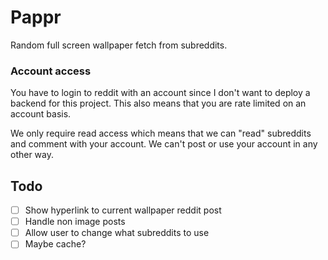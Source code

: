# Pappr

Random full screen wallpaper fetch from subreddits.

### Account access

You have to login to reddit with an account since I don't want to deploy a backend for this
project. This also means that you are rate limited on an account basis.

We only require read
access which means that we can "read" subreddits and comment with your account. We can't post
or use your account in any other way.

## Todo

- [ ] Show hyperlink to current wallpaper reddit post
- [ ] Handle non image posts
- [ ] Allow user to change what subreddits to use
- [ ] Maybe cache?
